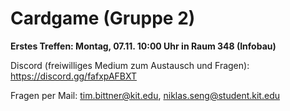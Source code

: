 # Cardgame (Gruppe 2)
**Erstes Treffen: Montag, 07.11. 10:00 Uhr in Raum 348 (Infobau)**

Discord (freiwilliges Medium zum Austausch und Fragen): https://discord.gg/fafxpAFBXT

Fragen per Mail: tim.bittner@kit.edu, niklas.seng@student.kit.edu
